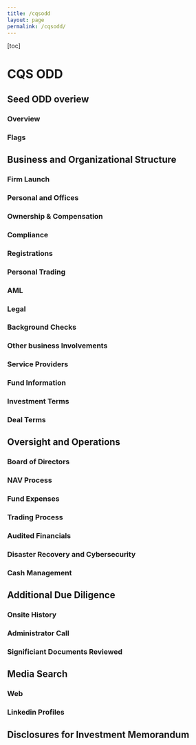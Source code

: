 ```yaml
---
title: /cqsodd
layout: page
permalink: /cqsodd/
---
```


[toc]

# CQS ODD

## Seed ODD overiew

### Overview

### Flags

## Business and Organizational Structure

### Firm Launch

### Personal and Offices

### Ownership & Compensation

### Compliance

### Registrations

### Personal Trading

### AML

### Legal

### Background Checks

### Other business Involvements

### Service Providers

### Fund Information

### Investment Terms

### Deal Terms

## Oversight and Operations

### Board of Directors

### NAV Process

### Fund Expenses

### Trading Process

### Audited Financials

### Disaster Recovery and Cybersecurity

### Cash Management

## Additional Due Diligence

### Onsite History

### Administrator Call

### Significiant Documents Reviewed

## Media Search

### Web

### Linkedin Profiles

## Disclosures for Investment Memorandum

